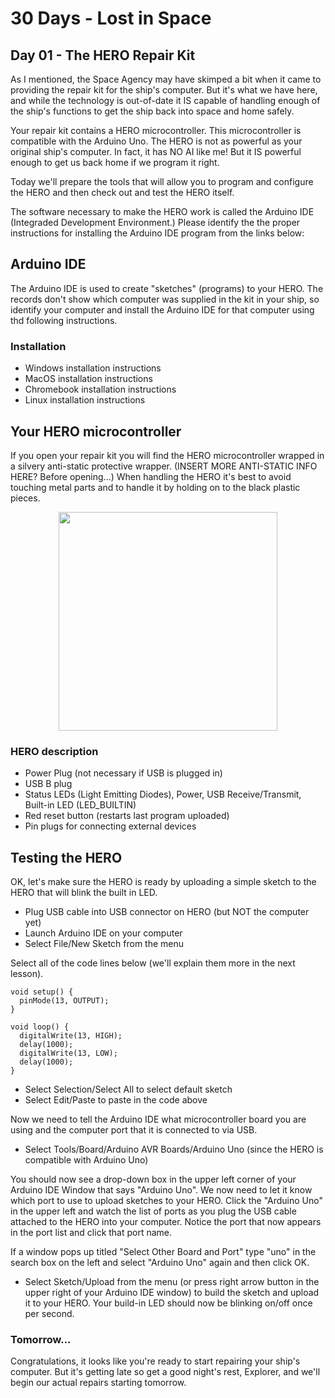# 30 Days - Lost in Space

## Day 01 - The HERO Repair Kit

As I mentioned, the Space Agency may have skimped a bit when it came to providing the repair kit for the ship's computer.  But it's what we have here, and while the technology is out-of-date it IS capable of handling enough of the ship's functions to get the ship back into space and home safely.

Your repair kit contains a HERO microcontroller.  This microcontroller is compatible with the Arduino Uno.  The HERO is not as powerful as your original ship's computer.  In fact, it has NO AI like me!  But it IS powerful enough to get us back home if we program it right.

Today we'll prepare the tools that will allow you to program and configure the HERO and then check out and test the HERO itself.

The software necessary to make the HERO work is called the Arduino IDE (Integraded Development Environment.)  Please identify the the proper instructions for installing the Arduino IDE program from the links below:

## Arduino IDE
The Arduino IDE is used to create "sketches" (programs) to your HERO.  The records don't show which computer was supplied in the kit in your ship, so identify your computer and install the Arduino IDE for that computer using thd following instructions.

### Installation
* Windows installation instructions
* MacOS installation instructions
* Chromebook installation instructions
* Linux installation instructions

## Your HERO microcontroller
If you open your repair kit you will find the HERO microcontroller wrapped in a silvery anti-static protective wrapper.  (INSERT MORE ANTI-STATIC INFO HERE?  Before opening...)  When handling the HERO it's best to avoid touching metal parts and to handle it by holding on to the black plastic pieces.

<center><img src="../HEROBoard.png" width="350"></center>

### HERO description
* Power Plug (not necessary if USB is plugged in)
* USB B plug
* Status LEDs (Light Emitting Diodes), Power, USB Receive/Transmit, Built-in LED (LED_BUILTIN)
* Red reset button (restarts last program uploaded)
* Pin plugs for connecting external devices

## Testing the HERO

OK, let's make sure the HERO is ready by uploading a simple sketch to the HERO that will blink the built in LED.

* Plug USB cable into USB connector on HERO (but NOT the computer yet)
* Launch Arduino IDE on your computer
* Select File/New Sketch from the menu

Select all of the code lines below (we'll explain them more in the next lesson).

```
void setup() {
  pinMode(13, OUTPUT);
}
 
void loop() {
  digitalWrite(13, HIGH);
  delay(1000);
  digitalWrite(13, LOW);
  delay(1000);
}
```

* Select Selection/Select All to select default sketch
* Select Edit/Paste to paste in the code above

Now we need to tell the Arduino IDE what microcontroller board you are using and the computer port that it is connected to via USB.  

* Select Tools/Board/Arduino AVR Boards/Arduino Uno (since the HERO is compatible with Arduino Uno)

You should now see a drop-down box in the upper left corner of your Arduino IDE Window that says "Arduino Uno".  We now need to let it know which port to use to upload sketches to your HERO.  Click the "Arduino Uno" in the upper left and watch the list of ports as you plug the USB cable attached to the HERO into your computer.  Notice the port that now appears in the port list and click that port name.

If a window pops up titled "Select Other Board and Port" type "uno" in the search box on the left and select "Arduino Uno" again and then click OK.

* Select Sketch/Upload from the menu (or press right arrow button in the upper right of your Arduino IDE window) to build the sketch and upload it to your HERO.  Your build-in LED should now be blinking on/off once per second.

### Tomorrow...
Congratulations, it looks like you're ready to start repairing your ship's computer.  But it's getting late so get a good night's rest, Explorer, and we'll begin our actual repairs starting tomorrow.